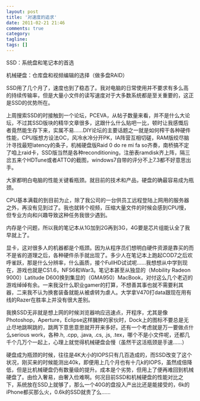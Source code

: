```yaml
---
layout: post
title: '对速度的追求'
date: 2011-02-21 21:46
comments: true
category:
tagline:
tags: []
---
```


SSD：系统盘和笔记本的首选

机械硬盘：仓库盘和视频编辑的选择（做多盘RAID）

SSD用了几个月了，速度也到了稳态了。我对电脑的日常使用并不要求有多么高的持续传输率，但是大量小文件的读写速度对于大多数系统都是至关重要的，这正是SSD的优势所在。

上周搜索SSD的时接触到一个论坛，PCEVA，从帖子数量来看，并不是什么大论坛，不过其SSD版块的精华文章很多，这跟什么什么贴吧一比，顿时让我感慨后者竟然能生存下来，实属不易……DIY论坛的主要话题之一就是如何榨干各种硬件性能，CPU版想方设法OC，风冷水冷分开PK，IA阵营互相切磋，RAM版绞尽脑汁寻找最短latency的条子，机械硬盘版Raid 0 do re mi fa so齐奏，南桥搞不定了咱上raid卡，SSD版当然是各种reconditioning，注册表ramdisk齐上阵，隔三岔五来个HDTune或者ATTO的截图，windows7自带的评分不上7.3都不好意思出手。

大家都明白电脑的性能关键看瓶颈。就目前的技术和产品，硬盘的确最容易成为瓶颈。

CPU基本满载的到目前为止，除了我公司的一台供员工远程登陆上网用的服务器之外，再没有见到过了。我也就转个视频，压缩大量文件的时候会感到CPU慢，但专业方向和兴趣导致这种任务我很少遇到。

内存是个问题，所以我的笔记本从1G加到2G再到3G，4G要是芯片组能认全了我早就上了。

显卡，这对很多人的机器都是个瓶颈。因为从程序员们想明白硬件资源是靠买的而不是省的道理之后，各种硬件杀手就出现了。多少人在笔记本上跑起COD7之后欢呼雀跃，那是什么分辨率，什么画质，接个FullHD试试呢……我想想从中学到现在，游戏也就是CS1.6，NFS6和War3。笔记本甚至从独显的（Mobility Radeon 9000）Latitude D600换到集显的（GMA950）MacBook，对付这么几个老迈的游戏绰绰有余。一来我没什么职业gamer的打算，不想善其事也就不需要利其器，二来我不认为换套装备就能从被虐转为虐人。大学拿V470打data跟现在用有线的Razer在胜率上并没有很大差别。

我换SSD无非就是想上网的时候浏览器响应迅速点，开程序，尤其是像Photoshop，Aperture，Eclipse这样臃肿的家伙时，Dock上的图标不要总是无止尽地跳啊跳的，跳两下意思意思就开开来多好。还有一个考虑就是万一要做点什么serious work，各种.h, .cpp, .java, .cs, .js, .tex，哪个不是小文件呢，还都几千个几万个一起上，心理上就觉得机械硬盘会慢（虽然干这活瓶颈是手速……）

硬盘成为瓶颈的时候，往往是4K大小的IOPS只有几百造成的，而SSD改变了这个状况，刚买来的时候能测出40k，即便用上几个月也有十几k的IOPS，虽然成倍降低，但是比机械硬盘仍有数量级的提升。成本是个劣势，但用上了便再难回到机械硬盘了。由俭入奢易，由奢入俭难啊。何况目前SSD和机械硬盘的性能对比之下，系统放在SSD上就够了，那么一个40G的盘投入产出比还是能接受的，6k的iPhone都买那么火，0.6k的SSD就贵了么……
